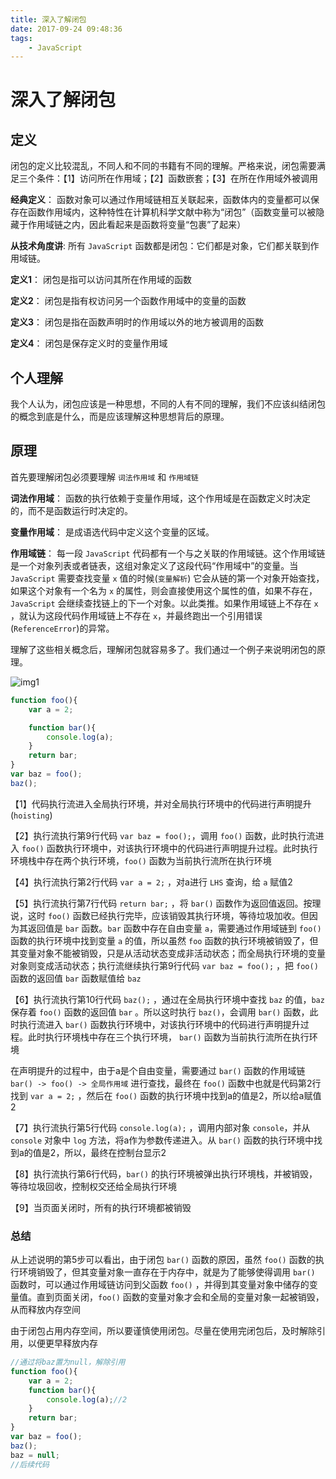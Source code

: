 ```yaml
---
title: 深入了解闭包
date: 2017-09-24 09:48:36
tags:
    - JavaScript
---
```

# 深入了解闭包

## 定义

闭包的定义比较混乱，不同人和不同的书籍有不同的理解。严格来说，闭包需要满足三个条件：【1】访问所在作用域；【2】函数嵌套；【3】在所在作用域外被调用

**经典定义**： 函数对象可以通过作用域链相互关联起来，函数体内的变量都可以保存在函数作用域内，这种特性在计算机科学文献中称为“闭包”（函数变量可以被隐藏于作用域链之内，因此看起来是函数将变量“包裹”了起来）

**从技术角度讲**: 所有 `JavaScript` 函数都是闭包：它们都是对象，它们都关联到作用域链。

**定义1**： 闭包是指可以访问其所在作用域的函数

**定义2**： 闭包是指有权访问另一个函数作用域中的变量的函数

**定义3**： 闭包是指在函数声明时的作用域以外的地方被调用的函数

**定义4**： 闭包是保存定义时的变量作用域

## 个人理解

我个人认为，闭包应该是一种思想，不同的人有不同的理解，我们不应该纠结闭包的概念到底是什么，而是应该理解这种思想背后的原理。

## 原理

首先要理解闭包必须要理解 `词法作用域` 和 `作用域链`

**词法作用域**： 函数的执行依赖于变量作用域，这个作用域是在函数定义时决定的，而不是函数运行时决定的。

**变量作用域**： 是成语选代码中定义这个变量的区域。

**作用域链**： 每一段 `JavaScript` 代码都有一个与之关联的作用域链。这个作用域链是一个对象列表或者链表，这组对象定义了这段代码“作用域中”的变量。当 `JavaScript` 需要查找变量 `x` 值的时候(`变量解析`) 它会从链的第一个对象开始查找，如果这个对象有一个名为 `x` 的属性，则会直接使用这个属性的值，如果不存在，`JavaScript` 会继续查找链上的下一个对象。以此类推。如果作用域链上不存在 `x` ，就认为这段代码作用域链上不存在 `x`，并最终跑出一个引用错误(`ReferenceError`)的异常。

理解了这些相关概念后，理解闭包就容易多了。我们通过一个例子来说明闭包的原理。

![img1](http://cdn.shianqi.com/20171110002842_9KxQlx_img1.png)

```javascript
function foo(){
    var a = 2;

    function bar(){
        console.log(a);
    }
    return bar;
}
var baz = foo();
baz();
```

【1】代码执行流进入全局执行环境，并对全局执行环境中的代码进行声明提升(`hoisting`)

【2】执行流执行第9行代码 `var baz = foo();`，调用 `foo()` 函数，此时执行流进入 `foo()` 函数执行环境中，对该执行环境中的代码进行声明提升过程。此时执行环境栈中存在两个执行环境，`foo()` 函数为当前执行流所在执行环境

【4】执行流执行第2行代码 `var a = 2;` ，对a进行 `LHS` 查询，给 `a` 赋值2

【5】执行流执行第7行代码 `return bar;` ，将 `bar()` 函数作为返回值返回。按理说，这时 `foo()` 函数已经执行完毕，应该销毁其执行环境，等待垃圾加收。但因为其返回值是 `bar` 函数。`bar` 函数中存在自由变量 `a`，需要通过作用域链到 `foo()` 函数的执行环境中找到变量 `a` 的值，所以虽然 `foo` 函数的执行环境被销毁了，但其变量对象不能被销毁，只是从活动状态变成非活动状态；而全局执行环境的变量对象则变成活动状态；执行流继续执行第9行代码 `var baz = foo();` ，把 `foo()` 函数的返回值 `bar` 函数赋值给 `baz`

【6】执行流执行第10行代码 `baz();` ，通过在全局执行环境中查找 `baz` 的值，`baz` 保存着 `foo()` 函数的返回值 `bar` 。所以这时执行 `baz()`，会调用 `bar()` 函数，此时执行流进入 `bar()` 函数执行环境中，对该执行环境中的代码进行声明提升过程。此时执行环境栈中存在三个执行环境， `bar()` 函数为当前执行流所在执行环境

在声明提升的过程中，由于a是个自由变量，需要通过 `bar()` 函数的作用域链 `bar() -> foo() -> 全局作用域` 进行查找，最终在 `foo()` 函数中也就是代码第2行找到 `var a = 2;` ，然后在 `foo()` 函数的执行环境中找到a的值是2，所以给a赋值2

【7】执行流执行第5行代码 `console.log(a);` ，调用内部对象 `console`，并从 `console` 对象中 `log` 方法，将a作为参数传递进入。从 `bar()` 函数的执行环境中找到a的值是2，所以，最终在控制台显示2

【8】执行流执行第6行代码，`bar()` 的执行环境被弹出执行环境栈，并被销毁，等待垃圾回收，控制权交还给全局执行环境

【9】当页面关闭时，所有的执行环境都被销毁

### 总结

从上述说明的第5步可以看出，由于闭包 `bar()` 函数的原因，虽然 `foo()` 函数的执行环境销毁了，但其变量对象一直存在于内存中，就是为了能够使得调用 `bar()` 函数时，可以通过作用域链访问到父函数 `foo()` ，并得到其变量对象中储存的变量值。直到页面关闭，`foo()` 函数的变量对象才会和全局的变量对象一起被销毁，从而释放内存空间

由于闭包占用内存空间，所以要谨慎使用闭包。尽量在使用完闭包后，及时解除引用，以便更早释放内存

```javascript
//通过将baz置为null，解除引用
function foo(){
    var a = 2;
    function bar(){
        console.log(a);//2
    }
    return bar;
}
var baz = foo();
baz();
baz = null;
//后续代码
```